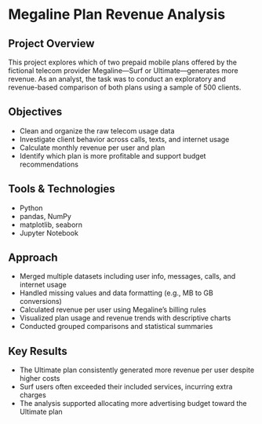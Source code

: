 # Megaline Plan Revenue Analysis

## Project Overview

This project explores which of two prepaid mobile plans offered by the fictional telecom provider Megaline—Surf or Ultimate—generates more revenue. As an analyst, the task was to conduct an exploratory and revenue-based comparison of both plans using a sample of 500 clients.

## Objectives

- Clean and organize the raw telecom usage data  
- Investigate client behavior across calls, texts, and internet usage  
- Calculate monthly revenue per user and plan  
- Identify which plan is more profitable and support budget recommendations

## Tools & Technologies

- Python  
- pandas, NumPy  
- matplotlib, seaborn  
- Jupyter Notebook  

## Approach

- Merged multiple datasets including user info, messages, calls, and internet usage  
- Handled missing values and data formatting (e.g., MB to GB conversions)  
- Calculated revenue per user using Megaline’s billing rules  
- Visualized plan usage and revenue trends with descriptive charts  
- Conducted grouped comparisons and statistical summaries

## Key Results

- The Ultimate plan consistently generated more revenue per user despite higher costs  
- Surf users often exceeded their included services, incurring extra charges  
- The analysis supported allocating more advertising budget toward the Ultimate plan

